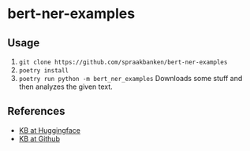 # bert-ner-examples

## Usage
1. `git clone https://github.com/spraakbanken/bert-ner-examples`
2. `poetry install`
3. `poetry run python -m bert_ner_examples`
    Downloads some stuff and then analyzes the given text.

## References
- [KB at Huggingface](https://huggingface.co/KBLab/bert-base-swedish-cased-ner)
- [KB at Github](https://github.com/Kungbib/swedish-bert-models)
